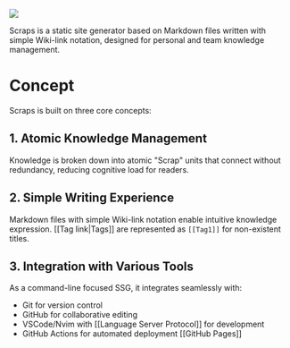 ![](https://github.com/boykush/scraps/raw/main/assets/logo_opacity.png?raw=true)

Scraps is a static site generator based on Markdown files written with simple Wiki-link notation, designed for personal and team knowledge management.

# Concept
Scraps is built on three core concepts:

## 1. Atomic Knowledge Management
Knowledge is broken down into atomic "Scrap" units that connect without redundancy, reducing cognitive load for readers.

## 2. Simple Writing Experience
Markdown files with simple Wiki-link notation enable intuitive knowledge expression. [[Tag link|Tags]] are represented as `[[Tag1]]` for non-existent titles.

## 3. Integration with Various Tools
As a command-line focused SSG, it integrates seamlessly with:
- Git for version control
- GitHub for collaborative editing
- VSCode/Nvim with [[Language Server Protocol]] for development
- GitHub Actions for automated deployment [[GitHub Pages]]